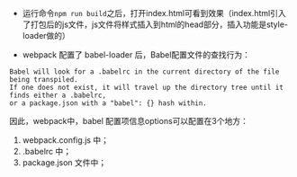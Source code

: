 * 运行命令`npm run build`之后，打开index.html可看到效果（index.html引入了打包后的js文件，js文件将样式插入到html的head部分，插入功能是style-loader做的）

* webpack 配置了 babel-loader 后，Babel配置文件的查找行为：
```
Babel will look for a .babelrc in the current directory of the file being transpiled.
If one does not exist, it will travel up the directory tree until it finds either a .babelrc,
or a package.json with a "babel": {} hash within.
```
因此，webpack中，babel 配置项信息options可以配置在3个地方：
1. webpack.config.js 中；
2. .babelrc 中；
3. package.json 文件中；

